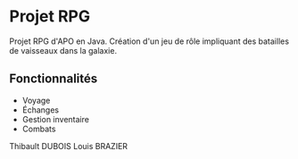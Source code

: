 # Projet RPG

Projet RPG d'APO en Java. 
Création d'un jeu de rôle impliquant des batailles de vaisseaux dans la galaxie.

## Fonctionnalités

* Voyage
* Échanges
* Gestion inventaire
* Combats

Thibault DUBOIS
Louis BRAZIER


